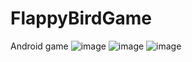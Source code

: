 <h1>FlappyBirdGame</h1>

Android game 
![image](https://github.com/zehrasbr/FlappyBirdGame/assets/120209419/11d658a9-9fd6-4d72-8dea-a517c4cc0323)
![image](https://github.com/zehrasbr/FlappyBirdGame/assets/120209419/3c338cb4-d54a-4481-bb1f-4aed61dfd40d)
![image](https://github.com/zehrasbr/FlappyBirdGame/assets/120209419/29f255c8-eb31-45fe-91f1-6443a3855f68)
